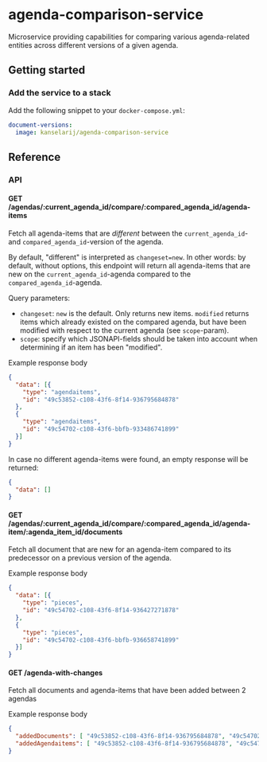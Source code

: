 # agenda-comparison-service

Microservice providing capabilities for comparing various agenda-related entities across different versions of a given agenda.

## Getting started
### Add the service to a stack
Add the following snippet to your `docker-compose.yml`:

```yml
document-versions:
  image: kanselarij/agenda-comparison-service
```

## Reference
### API
#### GET /agendas/:current_agenda_id/compare/:compared_agenda_id/agenda-items
Fetch all agenda-items that are *different* between the `current_agenda_id`- and `compared_agenda_id`-version of the agenda.

By default, "different" is interpreted as `changeset=new`. In other words: by default, without options, this endpoint will return all agenda-items that are new on the `current_agenda_id`-agenda compared to the `compared_agenda_id`-agenda.

Query parameters:
- `changeset`: `new` is the default. Only returns new items. `modified` returns items which already existed on the compared agenda, but have been modified with respect to the current agenda (see `scope`-param).
- `scope`: specify which JSONAPI-fields should be taken into account when determining if an item has been "modified".

Example response body

```json
{
  "data": [{
    "type": "agendaitems",
    "id": "49c53852-c108-43f6-8f14-936795684878"
  },
  {
    "type": "agendaitems",
    "id": "49c54702-c108-43f6-bbfb-933486741899"
  }]
}
```

In case no different agenda-items were found, an empty response will be returned:

```json
{
  "data": []
}
```

#### GET /agendas/:current_agenda_id/compare/:compared_agenda_id/agenda-item/:agenda_item_id/documents
Fetch all document that are new for an agenda-item compared to its predecessor on a previous version of the agenda.

Example response body

```json
{
  "data": [{
    "type": "pieces",
    "id": "49c54702-c108-43f6-8f14-936427271878"
  },
  {
    "type": "pieces",
    "id": "49c54702-c108-43f6-bbfb-936658741899"
  }]
}
```

#### GET /agenda-with-changes
Fetch all documents and agenda-items that have been added between 2 agendas

Example response body

```json
{
  "addedDocuments": [ "49c53852-c108-43f6-8f14-936795684878", "49c54702-c108-43f6-bbfb-933486741899" ],
  "addedAgendaitems": [ "49c53852-c108-43f6-8f14-936795684878", "49c54702-c108-43f6-bbfb-933486741899" ]
}
```